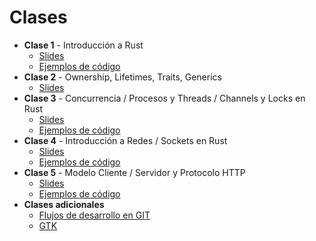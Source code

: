 # Clases

- **Clase 1** - Introducción a Rust
  - [Slides](./1-introduccion.pdf)
  - [Ejemplos de código](./clase-01.tar.bz2)
- **Clase 2** - Ownership, Lifetimes, Traits, Generics
  - [Slides](./2-ownership.pdf)
- **Clase 3** - Concurrencia / Procesos y Threads / Channels y Locks en Rust
  - [Slides](./3-concurrencia-bis.pdf)
  - [Ejemplos de código](./clase-03.tar.bz2)
- **Clase 4** - Introducción a Redes / Sockets en Rust
  - [Slides](./4-sockets.pdf)
  - [Ejemplos de código](./clase-04.tar.bz2)
- **Clase 5** - Modelo Cliente / Servidor y Protocolo HTTP
  - [Slides](./cliente_servidor.pdf)
  - [Ejemplos de código](./clase-05.tar.bz2)
- **Clases adicionales**
  - [Flujos de desarrollo en GIT](./git.pdf)
  - [GTK](./clase-gtk.zip)
